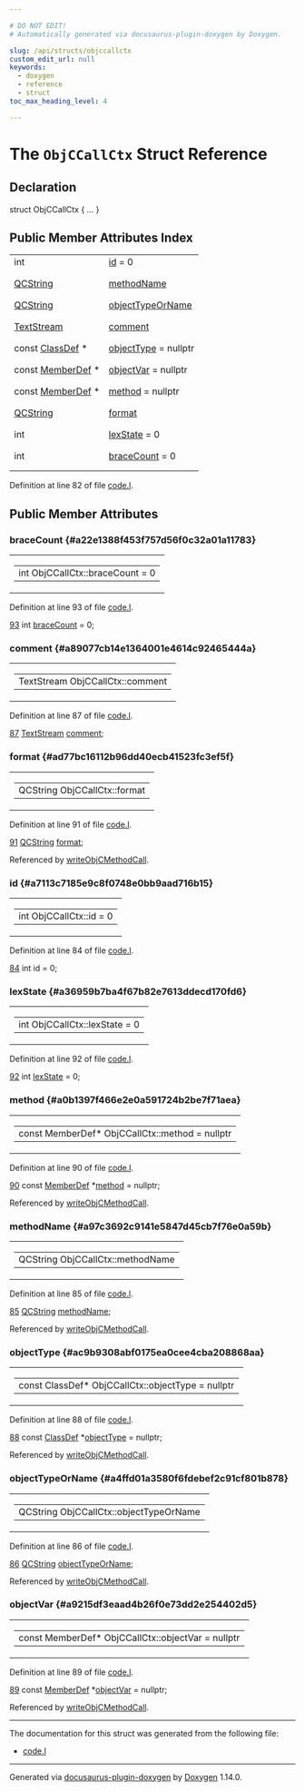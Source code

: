 ```yaml
---

# DO NOT EDIT!
# Automatically generated via docusaurus-plugin-doxygen by Doxygen.

slug: /api/structs/objccallctx
custom_edit_url: null
keywords:
  - doxygen
  - reference
  - struct
toc_max_heading_level: 4

---
```


<div class="doxyPage">

# The `ObjCCallCtx` Struct Reference



## Declaration

<div class="doxyDeclaration">
struct ObjCCallCtx { ... }
</div>

## Public Member Attributes Index

<table class="doxyMembersIndex">

<tr class="doxyMemberIndexItem">
<td class="doxyMemberIndexItemType" align="left" valign="top">int</td>
<td class="doxyMemberIndexItemName" align="left" valign="top"><a href="#a7113c7185e9c8f0748e0bb9aad716b15">id</a> = 0</td>
</tr>
<tr class="doxyMemberIndexDescription">
<td class="doxyMemberIndexDescriptionLeft"></td>
<td class="doxyMemberIndexDescriptionRight">
</td>
</tr>
<tr class="doxyMemberIndexSeparator">
<td class="doxyMemberIndexSeparator" colspan="2"></td>
</tr>

<tr class="doxyMemberIndexItem">
<td class="doxyMemberIndexItemType" align="left" valign="top"><a href="/web-doxygen/docs/api/classes/qcstring">QCString</a></td>
<td class="doxyMemberIndexItemName" align="left" valign="top"><a href="#a97c3692c9141e5847d45cb7f76e0a59b">methodName</a></td>
</tr>
<tr class="doxyMemberIndexDescription">
<td class="doxyMemberIndexDescriptionLeft"></td>
<td class="doxyMemberIndexDescriptionRight">
</td>
</tr>
<tr class="doxyMemberIndexSeparator">
<td class="doxyMemberIndexSeparator" colspan="2"></td>
</tr>

<tr class="doxyMemberIndexItem">
<td class="doxyMemberIndexItemType" align="left" valign="top"><a href="/web-doxygen/docs/api/classes/qcstring">QCString</a></td>
<td class="doxyMemberIndexItemName" align="left" valign="top"><a href="#a4ffd01a3580f6fdebef2c91cf801b878">objectTypeOrName</a></td>
</tr>
<tr class="doxyMemberIndexDescription">
<td class="doxyMemberIndexDescriptionLeft"></td>
<td class="doxyMemberIndexDescriptionRight">
</td>
</tr>
<tr class="doxyMemberIndexSeparator">
<td class="doxyMemberIndexSeparator" colspan="2"></td>
</tr>

<tr class="doxyMemberIndexItem">
<td class="doxyMemberIndexItemType" align="left" valign="top"><a href="/web-doxygen/docs/api/classes/textstream">TextStream</a></td>
<td class="doxyMemberIndexItemName" align="left" valign="top"><a href="#a89077cb14e1364001e4614c92465444a">comment</a></td>
</tr>
<tr class="doxyMemberIndexDescription">
<td class="doxyMemberIndexDescriptionLeft"></td>
<td class="doxyMemberIndexDescriptionRight">
</td>
</tr>
<tr class="doxyMemberIndexSeparator">
<td class="doxyMemberIndexSeparator" colspan="2"></td>
</tr>

<tr class="doxyMemberIndexItem">
<td class="doxyMemberIndexItemType" align="left" valign="top">const <a href="/web-doxygen/docs/api/classes/classdef">ClassDef</a> *</td>
<td class="doxyMemberIndexItemName" align="left" valign="top"><a href="#ac9b9308abf0175ea0cee4cba208868aa">objectType</a> = nullptr</td>
</tr>
<tr class="doxyMemberIndexDescription">
<td class="doxyMemberIndexDescriptionLeft"></td>
<td class="doxyMemberIndexDescriptionRight">
</td>
</tr>
<tr class="doxyMemberIndexSeparator">
<td class="doxyMemberIndexSeparator" colspan="2"></td>
</tr>

<tr class="doxyMemberIndexItem">
<td class="doxyMemberIndexItemType" align="left" valign="top">const <a href="/web-doxygen/docs/api/classes/memberdef">MemberDef</a> *</td>
<td class="doxyMemberIndexItemName" align="left" valign="top"><a href="#a9215df3eaad4b26f0e73dd2e254402d5">objectVar</a> = nullptr</td>
</tr>
<tr class="doxyMemberIndexDescription">
<td class="doxyMemberIndexDescriptionLeft"></td>
<td class="doxyMemberIndexDescriptionRight">
</td>
</tr>
<tr class="doxyMemberIndexSeparator">
<td class="doxyMemberIndexSeparator" colspan="2"></td>
</tr>

<tr class="doxyMemberIndexItem">
<td class="doxyMemberIndexItemType" align="left" valign="top">const <a href="/web-doxygen/docs/api/classes/memberdef">MemberDef</a> *</td>
<td class="doxyMemberIndexItemName" align="left" valign="top"><a href="#a0b1397f466e2e0a591724b2be7f71aea">method</a> = nullptr</td>
</tr>
<tr class="doxyMemberIndexDescription">
<td class="doxyMemberIndexDescriptionLeft"></td>
<td class="doxyMemberIndexDescriptionRight">
</td>
</tr>
<tr class="doxyMemberIndexSeparator">
<td class="doxyMemberIndexSeparator" colspan="2"></td>
</tr>

<tr class="doxyMemberIndexItem">
<td class="doxyMemberIndexItemType" align="left" valign="top"><a href="/web-doxygen/docs/api/classes/qcstring">QCString</a></td>
<td class="doxyMemberIndexItemName" align="left" valign="top"><a href="#ad77bc16112b96dd40ecb41523fc3ef5f">format</a></td>
</tr>
<tr class="doxyMemberIndexDescription">
<td class="doxyMemberIndexDescriptionLeft"></td>
<td class="doxyMemberIndexDescriptionRight">
</td>
</tr>
<tr class="doxyMemberIndexSeparator">
<td class="doxyMemberIndexSeparator" colspan="2"></td>
</tr>

<tr class="doxyMemberIndexItem">
<td class="doxyMemberIndexItemType" align="left" valign="top">int</td>
<td class="doxyMemberIndexItemName" align="left" valign="top"><a href="#a36959b7ba4f67b82e7613ddecd170fd6">lexState</a> = 0</td>
</tr>
<tr class="doxyMemberIndexDescription">
<td class="doxyMemberIndexDescriptionLeft"></td>
<td class="doxyMemberIndexDescriptionRight">
</td>
</tr>
<tr class="doxyMemberIndexSeparator">
<td class="doxyMemberIndexSeparator" colspan="2"></td>
</tr>

<tr class="doxyMemberIndexItem">
<td class="doxyMemberIndexItemType" align="left" valign="top">int</td>
<td class="doxyMemberIndexItemName" align="left" valign="top"><a href="#a22e1388f453f757d56f0c32a01a11783">braceCount</a> = 0</td>
</tr>
<tr class="doxyMemberIndexDescription">
<td class="doxyMemberIndexDescriptionLeft"></td>
<td class="doxyMemberIndexDescriptionRight">
</td>
</tr>
<tr class="doxyMemberIndexSeparator">
<td class="doxyMemberIndexSeparator" colspan="2"></td>
</tr>

</table>


<p>Definition at line 82 of file <a href="/web-doxygen/docs/api/files/src/code-l">code.l</a>.</p>

<div class="doxySectionDef">

## Public Member Attributes

### braceCount {#a22e1388f453f757d56f0c32a01a11783}

<div class="doxyMemberItem">
<div class="doxyMemberProto">
<table class="doxyMemberLabels">
<tr class="doxyMemberLabels">
<td class="doxyMemberLabelsLeft">
<table class="doxyMemberName">
<tr>
<td class="doxyMemberName">int ObjCCallCtx::braceCount = 0</td>
</tr>
</table>
</td>
</tr>
</table>
</div>
<div class="doxyMemberDoc">


<p>Definition at line 93 of file <a href="/web-doxygen/docs/api/files/src/code-l">code.l</a>.</p>

<div class="doxyProgramListing">

<div class="doxyCodeLine"><span class="doxyLineNumber"><a href="#a22e1388f453f757d56f0c32a01a11783">93</a></span><span class="doxyLineContent"><span class="doxyHighlight">  </span><span class="doxyHighlightKeywordType">int</span><span class="doxyHighlight"> <a href="#a22e1388f453f757d56f0c32a01a11783">braceCount</a> = 0;</span></span></div>

</div>

</div>
</div>

### comment {#a89077cb14e1364001e4614c92465444a}

<div class="doxyMemberItem">
<div class="doxyMemberProto">
<table class="doxyMemberLabels">
<tr class="doxyMemberLabels">
<td class="doxyMemberLabelsLeft">
<table class="doxyMemberName">
<tr>
<td class="doxyMemberName">TextStream ObjCCallCtx::comment</td>
</tr>
</table>
</td>
</tr>
</table>
</div>
<div class="doxyMemberDoc">


<p>Definition at line 87 of file <a href="/web-doxygen/docs/api/files/src/code-l">code.l</a>.</p>

<div class="doxyProgramListing">

<div class="doxyCodeLine"><span class="doxyLineNumber"><a href="#a89077cb14e1364001e4614c92465444a">87</a></span><span class="doxyLineContent"><span class="doxyHighlight">  <a href="/web-doxygen/docs/api/classes/textstream">TextStream</a> <a href="#a89077cb14e1364001e4614c92465444a">comment</a>;</span></span></div>

</div>

</div>
</div>

### format {#ad77bc16112b96dd40ecb41523fc3ef5f}

<div class="doxyMemberItem">
<div class="doxyMemberProto">
<table class="doxyMemberLabels">
<tr class="doxyMemberLabels">
<td class="doxyMemberLabelsLeft">
<table class="doxyMemberName">
<tr>
<td class="doxyMemberName">QCString ObjCCallCtx::format</td>
</tr>
</table>
</td>
</tr>
</table>
</div>
<div class="doxyMemberDoc">


<p>Definition at line 91 of file <a href="/web-doxygen/docs/api/files/src/code-l">code.l</a>.</p>

<div class="doxyProgramListing">

<div class="doxyCodeLine"><span class="doxyLineNumber"><a href="#ad77bc16112b96dd40ecb41523fc3ef5f">91</a></span><span class="doxyLineContent"><span class="doxyHighlight">  <a href="/web-doxygen/docs/api/classes/qcstring">QCString</a> <a href="#ad77bc16112b96dd40ecb41523fc3ef5f">format</a>;</span></span></div>

</div>


Referenced by <a href="/web-doxygen/docs/api/files/src/code-l/#af2995da196faa8940cca40cfc158b9aa">writeObjCMethodCall</a>.
</div>
</div>

### id {#a7113c7185e9c8f0748e0bb9aad716b15}

<div class="doxyMemberItem">
<div class="doxyMemberProto">
<table class="doxyMemberLabels">
<tr class="doxyMemberLabels">
<td class="doxyMemberLabelsLeft">
<table class="doxyMemberName">
<tr>
<td class="doxyMemberName">int ObjCCallCtx::id = 0</td>
</tr>
</table>
</td>
</tr>
</table>
</div>
<div class="doxyMemberDoc">


<p>Definition at line 84 of file <a href="/web-doxygen/docs/api/files/src/code-l">code.l</a>.</p>

<div class="doxyProgramListing">

<div class="doxyCodeLine"><span class="doxyLineNumber"><a href="#a7113c7185e9c8f0748e0bb9aad716b15">84</a></span><span class="doxyLineContent"><span class="doxyHighlight">  </span><span class="doxyHighlightKeywordType">int</span><span class="doxyHighlight"> </span><span class="doxyHighlightKeywordType">id</span><span class="doxyHighlight"> = 0;</span></span></div>

</div>

</div>
</div>

### lexState {#a36959b7ba4f67b82e7613ddecd170fd6}

<div class="doxyMemberItem">
<div class="doxyMemberProto">
<table class="doxyMemberLabels">
<tr class="doxyMemberLabels">
<td class="doxyMemberLabelsLeft">
<table class="doxyMemberName">
<tr>
<td class="doxyMemberName">int ObjCCallCtx::lexState = 0</td>
</tr>
</table>
</td>
</tr>
</table>
</div>
<div class="doxyMemberDoc">


<p>Definition at line 92 of file <a href="/web-doxygen/docs/api/files/src/code-l">code.l</a>.</p>

<div class="doxyProgramListing">

<div class="doxyCodeLine"><span class="doxyLineNumber"><a href="#a36959b7ba4f67b82e7613ddecd170fd6">92</a></span><span class="doxyLineContent"><span class="doxyHighlight">  </span><span class="doxyHighlightKeywordType">int</span><span class="doxyHighlight"> <a href="#a36959b7ba4f67b82e7613ddecd170fd6">lexState</a> = 0;</span></span></div>

</div>

</div>
</div>

### method {#a0b1397f466e2e0a591724b2be7f71aea}

<div class="doxyMemberItem">
<div class="doxyMemberProto">
<table class="doxyMemberLabels">
<tr class="doxyMemberLabels">
<td class="doxyMemberLabelsLeft">
<table class="doxyMemberName">
<tr>
<td class="doxyMemberName">const MemberDef* ObjCCallCtx::method = nullptr</td>
</tr>
</table>
</td>
</tr>
</table>
</div>
<div class="doxyMemberDoc">


<p>Definition at line 90 of file <a href="/web-doxygen/docs/api/files/src/code-l">code.l</a>.</p>

<div class="doxyProgramListing">

<div class="doxyCodeLine"><span class="doxyLineNumber"><a href="#a0b1397f466e2e0a591724b2be7f71aea">90</a></span><span class="doxyLineContent"><span class="doxyHighlight">  </span><span class="doxyHighlightKeyword">const</span><span class="doxyHighlight"> <a href="/web-doxygen/docs/api/classes/memberdef">MemberDef</a> *<a href="#a0b1397f466e2e0a591724b2be7f71aea">method</a> = </span><span class="doxyHighlightKeyword">nullptr</span><span class="doxyHighlight">;</span></span></div>

</div>


Referenced by <a href="/web-doxygen/docs/api/files/src/code-l/#af2995da196faa8940cca40cfc158b9aa">writeObjCMethodCall</a>.
</div>
</div>

### methodName {#a97c3692c9141e5847d45cb7f76e0a59b}

<div class="doxyMemberItem">
<div class="doxyMemberProto">
<table class="doxyMemberLabels">
<tr class="doxyMemberLabels">
<td class="doxyMemberLabelsLeft">
<table class="doxyMemberName">
<tr>
<td class="doxyMemberName">QCString ObjCCallCtx::methodName</td>
</tr>
</table>
</td>
</tr>
</table>
</div>
<div class="doxyMemberDoc">


<p>Definition at line 85 of file <a href="/web-doxygen/docs/api/files/src/code-l">code.l</a>.</p>

<div class="doxyProgramListing">

<div class="doxyCodeLine"><span class="doxyLineNumber"><a href="#a97c3692c9141e5847d45cb7f76e0a59b">85</a></span><span class="doxyLineContent"><span class="doxyHighlight">  <a href="/web-doxygen/docs/api/classes/qcstring">QCString</a> <a href="#a97c3692c9141e5847d45cb7f76e0a59b">methodName</a>;</span></span></div>

</div>


Referenced by <a href="/web-doxygen/docs/api/files/src/code-l/#af2995da196faa8940cca40cfc158b9aa">writeObjCMethodCall</a>.
</div>
</div>

### objectType {#ac9b9308abf0175ea0cee4cba208868aa}

<div class="doxyMemberItem">
<div class="doxyMemberProto">
<table class="doxyMemberLabels">
<tr class="doxyMemberLabels">
<td class="doxyMemberLabelsLeft">
<table class="doxyMemberName">
<tr>
<td class="doxyMemberName">const ClassDef* ObjCCallCtx::objectType = nullptr</td>
</tr>
</table>
</td>
</tr>
</table>
</div>
<div class="doxyMemberDoc">


<p>Definition at line 88 of file <a href="/web-doxygen/docs/api/files/src/code-l">code.l</a>.</p>

<div class="doxyProgramListing">

<div class="doxyCodeLine"><span class="doxyLineNumber"><a href="#ac9b9308abf0175ea0cee4cba208868aa">88</a></span><span class="doxyLineContent"><span class="doxyHighlight">  </span><span class="doxyHighlightKeyword">const</span><span class="doxyHighlight"> <a href="/web-doxygen/docs/api/classes/classdef">ClassDef</a> *<a href="#ac9b9308abf0175ea0cee4cba208868aa">objectType</a> = </span><span class="doxyHighlightKeyword">nullptr</span><span class="doxyHighlight">;</span></span></div>

</div>


Referenced by <a href="/web-doxygen/docs/api/files/src/code-l/#af2995da196faa8940cca40cfc158b9aa">writeObjCMethodCall</a>.
</div>
</div>

### objectTypeOrName {#a4ffd01a3580f6fdebef2c91cf801b878}

<div class="doxyMemberItem">
<div class="doxyMemberProto">
<table class="doxyMemberLabels">
<tr class="doxyMemberLabels">
<td class="doxyMemberLabelsLeft">
<table class="doxyMemberName">
<tr>
<td class="doxyMemberName">QCString ObjCCallCtx::objectTypeOrName</td>
</tr>
</table>
</td>
</tr>
</table>
</div>
<div class="doxyMemberDoc">


<p>Definition at line 86 of file <a href="/web-doxygen/docs/api/files/src/code-l">code.l</a>.</p>

<div class="doxyProgramListing">

<div class="doxyCodeLine"><span class="doxyLineNumber"><a href="#a4ffd01a3580f6fdebef2c91cf801b878">86</a></span><span class="doxyLineContent"><span class="doxyHighlight">  <a href="/web-doxygen/docs/api/classes/qcstring">QCString</a> <a href="#a4ffd01a3580f6fdebef2c91cf801b878">objectTypeOrName</a>;</span></span></div>

</div>


Referenced by <a href="/web-doxygen/docs/api/files/src/code-l/#af2995da196faa8940cca40cfc158b9aa">writeObjCMethodCall</a>.
</div>
</div>

### objectVar {#a9215df3eaad4b26f0e73dd2e254402d5}

<div class="doxyMemberItem">
<div class="doxyMemberProto">
<table class="doxyMemberLabels">
<tr class="doxyMemberLabels">
<td class="doxyMemberLabelsLeft">
<table class="doxyMemberName">
<tr>
<td class="doxyMemberName">const MemberDef* ObjCCallCtx::objectVar = nullptr</td>
</tr>
</table>
</td>
</tr>
</table>
</div>
<div class="doxyMemberDoc">


<p>Definition at line 89 of file <a href="/web-doxygen/docs/api/files/src/code-l">code.l</a>.</p>

<div class="doxyProgramListing">

<div class="doxyCodeLine"><span class="doxyLineNumber"><a href="#a9215df3eaad4b26f0e73dd2e254402d5">89</a></span><span class="doxyLineContent"><span class="doxyHighlight">  </span><span class="doxyHighlightKeyword">const</span><span class="doxyHighlight"> <a href="/web-doxygen/docs/api/classes/memberdef">MemberDef</a> *<a href="#a9215df3eaad4b26f0e73dd2e254402d5">objectVar</a> = </span><span class="doxyHighlightKeyword">nullptr</span><span class="doxyHighlight">;</span></span></div>

</div>


Referenced by <a href="/web-doxygen/docs/api/files/src/code-l/#af2995da196faa8940cca40cfc158b9aa">writeObjCMethodCall</a>.
</div>
</div>

</div>

<hr/>

<p>The documentation for this struct was generated from the following file:</p>

<ul>
<li><a href="/web-doxygen/docs/api/files/src/code-l">code.l</a></li>
</ul>

<hr/>

<p class="doxyGeneratedBy">Generated via <a href="https://github.com/xpack/docusaurus-plugin-doxygen">docusaurus-plugin-doxygen</a> by <a href="https://www.doxygen.nl">Doxygen</a> 1.14.0.</p>

</div>
